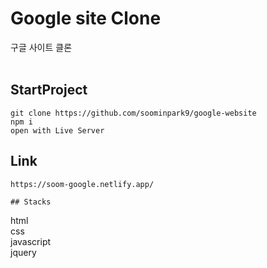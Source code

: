 # Google site Clone

구글 사이트 클론
<br><br>

## StartProject

```
git clone https://github.com/soominpark9/google-website
npm i
open with Live Server
```
## Link
```
https://soom-google.netlify.app/

## Stacks
```
html<br>
css<br>
javascript<br>
jquery<br>
